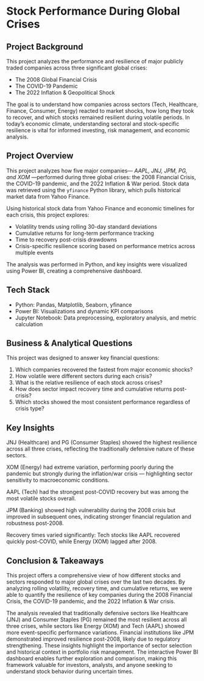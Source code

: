 # Stock Performance During Global Crises

## Project Background
This project analyzes the performance and resilience of major publicly traded companies across three significant global crises:
- The 2008 Global Financial Crisis
- The COVID-19 Pandemic
- The 2022 Inflation & Geopolitical Shock

The goal is to understand how companies across sectors (Tech, Healthcare, Finance, Consumer, Energy) reacted to market shocks, how long they took to recover, and which stocks remained resilient during volatile periods. In today’s economic climate, understanding sectoral and stock-specific resilience is vital for informed investing, risk management, and economic analysis.

## Project Overview

This project analyzes how five major companies— *AAPL, JNJ, JPM, PG, and XOM* —performed during three global crises: the 2008 Financial Crisis, the COVID-19 pandemic, and the 2022 Inflation & War period.
Stock data was retrieved using the `yfinance` Python library, which pulls historical market data from Yahoo Finance.

Using historical stock data from Yahoo Finance and economic timelines for each crisis, this project explores:

- Volatility trends using rolling 30-day standard deviations
- Cumulative returns for long-term performance tracking
- Time to recovery post-crisis drawdowns
- Crisis-specific resilience scoring based on performance metrics across multiple events

The analysis was performed in Python, and key insights were visualized using Power BI, creating a comprehensive dashboard.

## Tech Stack

- Python: Pandas, Matplotlib, Seaborn, yfinance
- Power BI: Visualizations and dynamic KPI comparisons
- Jupyter Notebook: Data preprocessing, exploratory analysis, and metric calculation

## Business & Analytical Questions

This project was designed to answer key financial questions:

1. Which companies recovered the fastest from major economic shocks?
2. How volatile were different sectors during each crisis?
3. What is the relative resilience of each stock across crises?
4. How does sector impact recovery time and cumulative returns post-crisis?
5. Which stocks showed the most consistent performance regardless of crisis type?

## Key Insights

JNJ (Healthcare) and PG (Consumer Staples) showed the highest resilience across all three crises, reflecting the traditionally defensive nature of these sectors.

XOM (Energy) had extreme variation, performing poorly during the pandemic but strongly during the inflation/war crisis — highlighting sector sensitivity to macroeconomic conditions.

AAPL (Tech) had the strongest post-COVID recovery but was among the most volatile stocks overall.

JPM (Banking) showed high vulnerability during the 2008 crisis but improved in subsequent ones, indicating stronger financial regulation and robustness post-2008.

Recovery times varied significantly: Tech stocks like AAPL recovered quickly post-COVID, while Energy (XOM) lagged after 2008.

## Conclusion & Takeaways

This project offers a comprehensive view of how different stocks and sectors responded to major global crises over the last two decades. By analyzing rolling volatility, recovery time, and cumulative returns, we were able to quantify the resilience of key companies during the 2008 Financial Crisis, the COVID-19 pandemic, and the 2022 Inflation & War crisis. 

The analysis revealed that traditionally defensive sectors like Healthcare (JNJ) and Consumer Staples (PG) remained the most resilient across all three crises, while sectors like Energy (XOM) and Tech (AAPL) showed more event-specific performance variations. Financial institutions like JPM demonstrated improved resilience post-2008, likely due to regulatory strengthening. These insights highlight the importance of sector selection and historical context in portfolio risk management. The interactive Power BI dashboard enables further exploration and comparison, making this framework valuable for investors, analysts, and anyone seeking to understand stock behavior during uncertain times.
